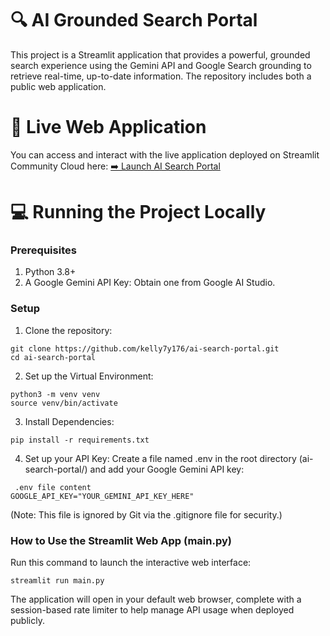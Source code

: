 # 🔍 AI Grounded Search Portal
This project is a Streamlit application that provides a powerful, grounded search experience using the Gemini API and Google Search grounding to retrieve real-time, up-to-date information.
The repository includes both a public web application.

# 🚀 Live Web Application
You can access and interact with the live application deployed on Streamlit Community Cloud here:
 [➡️ Launch AI Search Portal](https://ai-search-app-7hq63kmdyykhoam9eetjox.streamlit.app/)


# 💻 Running the Project Locally
### Prerequisites
1. Python 3.8+
2. A Google Gemini API Key: Obtain one from Google AI Studio.

### Setup
1. Clone the repository:
```
git clone https://github.com/kelly7y176/ai-search-portal.git
cd ai-search-portal
```


2. Set up the Virtual Environment:
```
python3 -m venv venv
source venv/bin/activate
```

3. Install Dependencies:
```
pip install -r requirements.txt
```

4. Set up your API Key:
Create a file named .env in the root directory (ai-search-portal/) and add your Google Gemini API key:
```
 .env file content
GOOGLE_API_KEY="YOUR_GEMINI_API_KEY_HERE"
```

(Note: This file is ignored by Git via the .gitignore file for security.)


### How to Use the Streamlit Web App (main.py)
Run this command to launch the interactive web interface:
```
streamlit run main.py
```

The application will open in your default web browser, complete with a session-based rate limiter to help manage API usage when deployed publicly.
